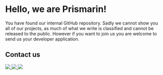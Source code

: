 # Hello, we are Prismarin!

You have found our internal GitHub repository. Sadly we cannot show you all of our projects, as much of what we write is classified and cannot be released to the public. 
However if you want to join us you are welcome to send us your developer application.

## Contact us
<p>
  <a target="_blank" href="https://prismar.in">
    <img src="https://img.shields.io/badge/Website-prismar.in-blue?style=for-the-badge">
  </a>
  <a target="_blank" href="https://discord.gg/X3PGu3UF2V">
    <img src="https://img.shields.io/badge/Discord-prismarin-blue?style=for-the-badge&logo=Discord">
  </a>
  <a target="_blank" href="https://github.com/prismarin-minecraft">
    <img src="https://img.shields.io/badge/Github-prismarin_minecraft-blue?style=for-the-badge&logo=github">
  </a>
</p>
